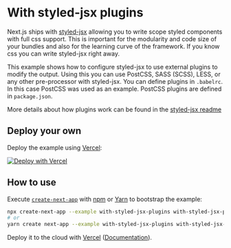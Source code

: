 # With styled-jsx plugins

Next.js ships with [styled-jsx](https://github.com/zeit/styled-jsx) allowing you
to write scope styled components with full css support. This is important for
the modularity and code size of your bundles and also for the learning curve of the framework. If you know css you can write styled-jsx right away.

This example shows how to configure styled-jsx to use external plugins to modify the output. Using this you can use PostCSS, SASS (SCSS), LESS, or any other pre-processor with styled-jsx. You can define plugins in `.babelrc`. In this case PostCSS was used as an example. PostCSS plugins are defined in `package.json`.

More details about how plugins work can be found in the [styled-jsx readme](https://github.com/zeit/styled-jsx#css-preprocessing-via-plugins)

## Deploy your own

Deploy the example using [Vercel](https://vercel.com):

[![Deploy with Vercel](https://vercel.com/button)](https://vercel.com/new/git/external?repository-url=https://github.com/vercel/next.js/tree/canary/examples/with-styled-jsx-plugins&project-name=with-styled-jsx-plugins&repository-name=with-styled-jsx-plugins)

## How to use

Execute [`create-next-app`](https://github.com/vercel/next.js/tree/canary/packages/create-next-app) with [npm](https://docs.npmjs.com/cli/init) or [Yarn](https://yarnpkg.com/lang/en/docs/cli/create/) to bootstrap the example:

```bash
npx create-next-app --example with-styled-jsx-plugins with-styled-jsx-plugins-app
# or
yarn create next-app --example with-styled-jsx-plugins with-styled-jsx-plugins-app
```

Deploy it to the cloud with [Vercel](https://vercel.com/new?utm_source=github&utm_medium=readme&utm_campaign=next-example) ([Documentation](https://nextjs.org/docs/deployment)).
